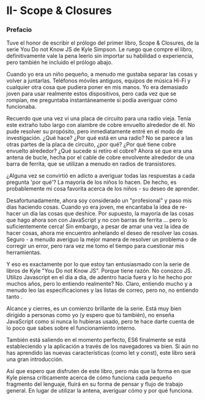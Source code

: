 # II- Scope & Closures

### Prefacio

Tuve el honor de escribir el prólogo del primer libro, Scope & Closures, de la serie You Do not Know JS de Kyle Simpson. Le ruego que compre el libro, definitivamente vale la pena leerlo sin importar su habilidad o experiencia, pero también he incluido el prólogo abajo.

Cuando yo era un niño pequeño, a menudo me gustaba separar las cosas y volver a juntarlas. Teléfonos móviles antiguos, equipos de música Hi-Fi y cualquier otra cosa que pudiera poner en mis manos. Yo era demasiado joven para usar realmente estos dispositivos, pero cada vez que se rompían, me preguntaba instantáneamente si podía averiguar cómo funcionaba.

Recuerdo que una vez vi una placa de circuito para una radio vieja. Tenía este extraño tubo largo con alambre de cobre envuelto alrededor de él. No pude resolver su propósito, pero inmediatamente entré en el modo de investigación. ¿Qué hace? ¿Por qué está en una radio? No se parece a las otras partes de la placa de circuito, ¿por qué? ¿Por qué tiene cobre envuelto alrededor? ¿Qué sucede si retiro el cobre? Ahora sé que era una antena de bucle, hecha por el cable de cobre envolvente alrededor de una barra de ferrita, que se utilizan a menudo en radios de transistores.

¿Alguna vez se convirtió en adicto a averiguar todas las respuestas a cada pregunta 'por qué'? La mayoría de los niños lo hacen. De hecho, es probablemente mi cosa favorita acerca de los niños - su deseo de aprender.

Desafortunadamente, ahora soy considerado un "profesional" y paso mis días haciendo cosas. Cuando yo era joven, me encantaba la idea de re-hacer un día las cosas que deshice. Por supuesto, la mayoría de las cosas que hago ahora son con JavaScript y no con barras de ferrita ... pero lo suficientemente cerca! Sin embargo, a pesar de amar una vez la idea de hacer cosas, ahora me encuentro anhelando el deseo de resolver las cosas. Seguro - a menudo averiguo la mejor manera de resolver un problema o de corregir un error, pero rara vez me tomo el tiempo para cuestionar mis herramientas.

Y eso es exactamente por lo que estoy tan entusiasmado con la serie de libros de Kyle "You Do not Know JS". Porque tiene razón. No conozco JS. Utilizo Javascript en el dia a dia, de adentro hacia fuera y lo he hecho por muchos años, pero lo entiendo realmente? No. Claro, entiendo mucho y a menudo leo las especificaciones y las listas de correo, pero no, no entiendo tanto .

Alcance y cierres, es un comienzo brillante de la serie. Está muy bien dirigido a personas como yo \(y espero que tú también\), no enseña JavaScript como si nunca lo hubieras usado, pero te hace darte cuenta de lo poco que sabes sobre el funcionamiento interno.

También está saliendo en el momento perfecto, ES6 finalmente se está estableciendo y la aplicación a través de los navegadores va bien. Si aún no has aprendido las nuevas características \(como let y const\), este libro será una gran introducción.

Así que espero que disfruten de este libro, pero más que la forma en que Kyle piensa críticamente acerca de cómo funciona cada pequeño fragmento del lenguaje, fluirá en su forma de pensar y flujo de trabajo general. En lugar de utilizar la antena, averiguar cómo y por qué funciona.

